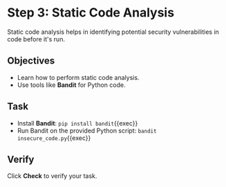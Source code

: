 # Step 3: Static Code Analysis

Static code analysis helps in identifying potential security vulnerabilities in code before it's run.

## Objectives

- Learn how to perform static code analysis.
- Use tools like **Bandit** for Python code.

## Task

- Install **Bandit**: `pip install bandit`{{exec}}
- Run Bandit on the provided Python script: `bandit insecure_code.py`{{exec}}

## Verify

Click **Check** to verify your task.
